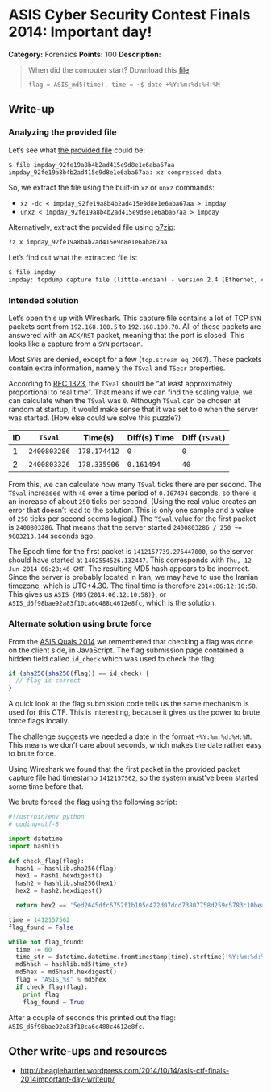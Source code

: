 # ASIS Cyber Security Contest Finals 2014: Important day!

**Category:** Forensics
**Points:** 100
**Description:**

> When did the computer start? Download this [file](impday_92fe19a8b4b2ad415e9d8e1e6aba67aa)
>
> `flag = ASIS_md5(time), time = ~$ date +%Y:%m:%d:%H:%M`

## Write-up

### Analyzing the provided file

Let’s see what [the provided file](impday_92fe19a8b4b2ad415e9d8e1e6aba67aa) could be:

```bash
$ file impday_92fe19a8b4b2ad415e9d8e1e6aba67aa
impday_92fe19a8b4b2ad415e9d8e1e6aba67aa: xz compressed data
```

So, we extract the file using the built-in `xz` or `unxz` commands:

* `xz -dc < impday_92fe19a8b4b2ad415e9d8e1e6aba67aa > impday`
* `unxz < impday_92fe19a8b4b2ad415e9d8e1e6aba67aa > impday`

Alternatively, extract the provided file using [p7zip](http://p7zip.sourceforge.net/):

```bash
7z x impday_92fe19a8b4b2ad415e9d8e1e6aba67aa
```

Let’s find out what the extracted file is:

```bash
$ file impday
impday: tcpdump capture file (little-endian) - version 2.4 (Ethernet, capture length 1514)
```

### Intended solution

Let’s open this up with Wireshark. This capture file contains a lot of TCP `SYN` packets sent from `192.168.100.5` to `192.168.100.78`. All of these packets are answered with an `ACK/RST` packet, meaning that the port is closed. This looks like a capture from a `SYN` portscan.

Most `SYN`s are denied, except for a few (`tcp.stream eq 2007`). These packets contain extra information, namely the `TSval` and `TSecr` properties.

According to [RFC 1323](http://tools.ietf.org/html/rfc1323), the `TSval` should be “at least approximately proportional to real time”. That means if we can find the scaling value, we can calculate when the `TSval` was `0`. Although `TSval` can be chosen at random at startup, it would make sense that it was set to `0` when the server was started. (How else could we solve this puzzle?)

| ID     | `TSval`      | Time(s)      | Diff(s) Time | Diff (`TSval`) |
|--------|--------------|--------------|--------------|----------------|
| 1      | `2400803286` | `178.174412` | `0`          |  `0`           |
| 2      | `2400803326` | `178.335906` | `0.161494`   |  `40`          |

From this, we can calculate how many `TSval` ticks there are per second. The `TSval` increases with `40` over a time period of `0.167494` seconds, so there is an increase of about `250` ticks per second. (Using the real value creates an error that doesn’t lead to the solution. This is only one sample and a value of `250` ticks per second seems logical.) The `TSval` value for the first packet is `2400803286`. That means that the server started `2400803286 / 250 ~= 9603213.144` seconds ago.

The Epoch time for the first packet is `1412157739.276447000`, so the server should have started at `1402554526.132447`. This corresponds with `Thu, 12 Jun 2014 06:28:46 GMT`. The resulting MD5 hash appears to be incorrect. Since the server is probably located in Iran, we may have to use the Iranian timezone, which is UTC+4.30. The final time is therefore `2014:06:12:10:58`. This gives us `ASIS_{MD5(2014:06:12:10:58)}`, or `ASIS_d6f98bae92a83f10ca6c488c4612e8fc`, which is the solution.

### Alternate solution using brute force

From the [ASIS Quals 2014](https://github.com/ctfs/write-ups/tree/master/asis-ctf-quals-2014#readme) we remembered that checking a flag was done on the client side, in JavaScript. The flag submission page contained a hidden field called `id_check` which was used to check the flag:

```js
if (sha256(sha256(flag)) == id_check) {
  // flag is correct
}
```

A quick look at the flag submission code tells us the same mechanism is used for this CTF. This is interesting, because it gives us the power to brute force flags locally.

The challenge suggests we needed a date in the format `+%Y:%m:%d:%H:%M`. This means we don’t care about seconds, which makes the date rather easy to brute force.

Using Wireshark we found that the first packet in the provided packet capture file had timestamp `1412157562`, so the system must’ve been started some time before that.

We brute forced the flag using the following script:

```python
#!/usr/bin/env python
# coding=utf-8

import datetime
import hashlib

def check_flag(flag):
  hash1 = hashlib.sha256(flag)
  hex1 = hash1.hexdigest()
  hash2 = hashlib.sha256(hex1)
  hex2 = hash2.hexdigest()

  return hex2 == '5ed2645dfc6752f1b105c422d07dcd73807758d259c5783c10bea8b0426b77df'

time = 1412157562
flag_found = False

while not flag_found:
  time -= 60
  time_str = datetime.datetime.fromtimestamp(time).strftime('%Y:%m:%d:%H:%M')
  md5hash = hashlib.md5(time_str)
  md5hex = md5hash.hexdigest()
  flag = 'ASIS_%s' % md5hex
  if check_flag(flag):
    print flag
    flag_found = True
```

After a couple of seconds this printed out the flag: `ASIS_d6f98bae92a83f10ca6c488c4612e8fc`.

## Other write-ups and resources

* <http://beagleharrier.wordpress.com/2014/10/14/asis-ctf-finals-2014important-day-writeup/>
